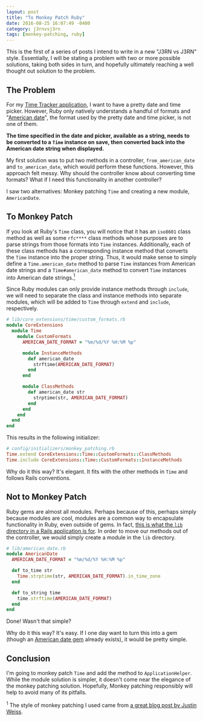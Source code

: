 ```yaml
---
layout: post
title: "To Monkey Patch Ruby"
date: 2016-08-25 16:07:49 -0400
category: j3rnvsj3rn
tags: [monkey-patching, ruby]
---
```


This is the first of a series of posts I intend to write in a new "J3RN vs J3RN" style. Essentially, I will be stating a problem with two or more possible solutions, taking both sides in turn, and hopefully ultimately reaching a well thought out solution to the problem.

## The Problem

For my [Time Tracker application](https://github.com/J3RN/timesheet), I want to have a pretty date and time picker. However, Ruby only natively understands a handful of formats and "[American date](https://en.wikipedia.org/wiki/Date_and_time_notation_in_the_United_States)", the format used by the pretty date and time picker, is not one of them.

**The time specified in the date and picker, available as a string, needs to be converted to a `Time` instance on save, then converted back into the American date string when displayed.**

My first solution was to put two methods in a controller, `from_american_date` and `to_american_date`, which would perform these functions. However, this approach felt messy. Why should the controller know about converting time formats? What if I need this functionality in another controller?

I saw two alternatives: Monkey patching `Time` and creating a new module, `AmericanDate`.

## To Monkey Patch

If you look at Ruby's `Time` class, you will notice that it has an `iso8601` class method as well as some `rfc****` class methods whose purposes are to parse strings from those formats into `Time` instances. Additionally, each of these class methods has a corresponding instance method that converts the `Time` instance into the proper string. Thus, it would make sense to simply define a `Time.american_date` method to parse `Time` instances from American date strings and a `Time#american_date` method to convert `Time` instances into American date strings.[<sup>1</sup>](#one)

Since Ruby modules can only provide instance methods through `include`, we will need to separate the class and instance methods into separate modules, which will be added to `Time` through `extend` and `include`, respectively.

```ruby
# lib/core_extensions/time/custom_formats.rb
module CoreExtensions
  module Time
    module CustomFormats
      AMERICAN_DATE_FORMAT = "%m/%d/%Y %H:%M %p"

      module InstanceMethods
        def american_date
          strftime(AMERICAN_DATE_FORMAT)
        end
      end

      module ClassMethods
        def american_date str
          strptime(str, AMERICAN_DATE_FORMAT)
        end
      end
    end
  end
end
```

This results in the following initializer:

```ruby
# config/initializers/monkey_patching.rb
Time.extend CoreExtensions::Time::CustomFormats::ClassMethods
Time.include CoreExtensions::Time::CustomFormats::InstanceMethods
```

Why do it this way? It's elegant. It fits with the other methods in `Time` and follows Rails conventions.

## Not to Monkey Patch

Ruby gems are almost all modules. Perhaps because of this, perhaps simply because modules are cool, modules are a common way to encapsulate functionality in Ruby, even outside of gems. In fact, [this is what the `lib` directory in a Rails application is for](http://blog.codeclimate.com/blog/2012/02/07/what-code-goes-in-the-lib-directory/). In order to move our methods out of the controller, we would simply create a module in the `lib` directory.

```ruby
# lib/american_date.rb
module AmericanDate
  AMERICAN_DATE_FORMAT = "%m/%d/%Y %H:%M %p"

  def to_time str
    Time.strptime(str, AMERICAN_DATE_FORMAT).in_time_zone
  end

  def to_string time
    time.strftime(AMERICAN_DATE_FORMAT)
  end
end
```

Done! Wasn't that simple?

Why do it this way? It's easy. If I one day want to turn this into a gem (though an [American date gem](https://rubygems.org/gems/american_date) already exists), it would be pretty simple.

## Conclusion

I'm going to monkey patch `Time` and add the method to `ApplicationHelper`. While the module solution is simpler, it doesn't come near the elegance of the monkey patching solution. Hopefully, Monkey patching responsibly will help to avoid many of its pitfalls.

<a name="one"></a><sup>1</sup> The style of monkey patching I used came from [a great blog post by Justin Weiss](http://www.justinweiss.com/articles/3-ways-to-monkey-patch-without-making-a-mess/).
